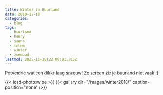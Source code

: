 ```yaml
---
title: Winter in Buurland
date: 2010-12-18
categories:
  - blog
tags:
  - buurland
  - henry
  - sauna
  - totem
  - winter
  - zwembad
lastmod: 2022-11-18T22:08:01.813Z
---
```

Potverdrie wat een dikke laag sneeuw! Zo sereen zie je buurland niet vaak ;) 
<!--more-->
{{< load-photoswipe >}}
{{< gallery dir="/images/winter2010/" caption-position="none" />}}